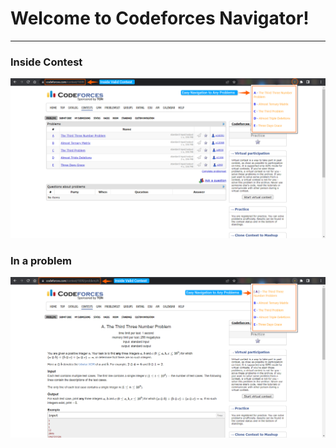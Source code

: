 # Welcome to Codeforces Navigator!

<hr>

### Inside Contest

![alt text](./images/readme/CF-Navigator%20Screenshot%20(1).png)

### In a problem

![alt text](./images/readme/CF-Navigator%20Screenshot%20(2).png)
